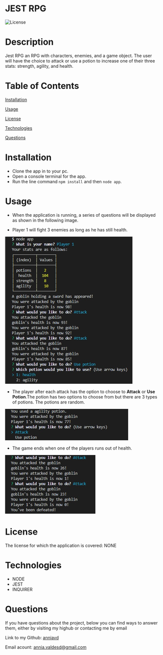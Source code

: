 # JEST RPG


![License](https://img.shields.io/badge/License-NONE-grenn.svg)
  

# Description

Jest RPG an RPG with characters, enemies, and a game object. The user will have the choice to attack or use a potion to increase one of their three stats: strength, agility, and health. 
  

# Table of Contents

[Installation](#Installation)

[Usage](#Usage)

[License](#License)

[Technologies](#Technologies)

[Questions](#Questions)


  
# Installation 
 - Clone the app in to your pc.
- Open a console terminal for the app.
- Run the line command `npm install` and then `node app`.



# Usage 
- When the application is running, a series of questions will be displayed as shown in the following image.

 - Player 1 will fight 3 enemies as long as he has still health.

 ![first question](/images/first-part.jpg)


  - The player after each attack has the option to choose to **Attack** or **Use Potion**.The potion has two options to choose from but there are 3 types of potions. The potions are random.

  
  ![select use potion](/images/use-potion.jpg)


  - The game ends when one of the players runs out of health.


  ![end the game](/images/end-game.jpg)

 

# License
The license for which the application is covered:
NONE 

# Technologies 
 - NODE
 - JEST
 - INQUIRER



# Questions

  If you have questions about the project, below you can find ways to answer them, either by visiting my highub or contacting me by email
  
  Link to my Github: [anniavd](https://github.com/anniavd)

  
  Email acount: [annia.valdesd@gmail.com](mailto:annia.valdesd@gmail.com)
    
